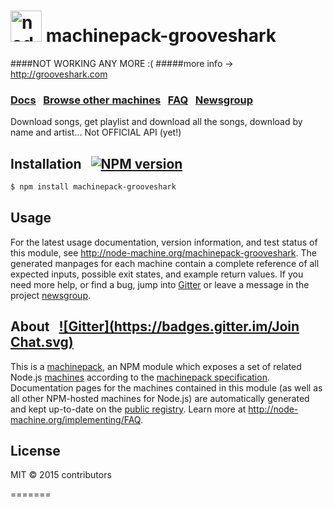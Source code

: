 <h1>
  <a href="http://node-machine.org" title="Node-Machine public registry"><img alt="node-machine logo" title="Node-Machine Project" src="http://node-machine.org/images/machine-anthropomorph-for-white-bg.png" width="50" /></a>
  machinepack-grooveshark
</h1>

####NOT WORKING ANY MORE :( 
#####more info -> http://grooveshark.com

### [Docs](http://node-machine.org/machinepack-grooveshark) &nbsp; [Browse other machines](http://node-machine.org/machinepacks) &nbsp;  [FAQ](http://node-machine.org/implementing/FAQ)  &nbsp;  [Newsgroup](https://groups.google.com/forum/?hl=en#!forum/node-machine)

Download songs, get playlist and download all the songs, download by name and artist... Not OFFICIAL API (yet!)


## Installation &nbsp; [![NPM version](https://badge.fury.io/js/machinepack-grooveshark.svg)](http://badge.fury.io/js/machinepack-grooveshark)

```sh
$ npm install machinepack-grooveshark
```

## Usage

For the latest usage documentation, version information, and test status of this module, see <a href="http://node-machine.org/machinepack-grooveshark" title="Download songs, get playlist and download all the songs, download by name and artist... Not OFFICIAL API (yet!) (for node.js)">http://node-machine.org/machinepack-grooveshark</a>.  The generated manpages for each machine contain a complete reference of all expected inputs, possible exit states, and example return values.  If you need more help, or find a bug, jump into [Gitter](https://gitter.im/node-machine/general) or leave a message in the project [newsgroup](https://groups.google.com/forum/?hl=en#!forum/node-machine).

## About  &nbsp; [![Gitter](https://badges.gitter.im/Join Chat.svg)](https://gitter.im/node-machine/general?utm_source=badge&utm_medium=badge&utm_campaign=pr-badge&utm_content=badge)

This is a [machinepack](http://node-machine.org/machinepacks), an NPM module which exposes a set of related Node.js [machines](http://node-machine.org/spec/machine) according to the [machinepack specification](http://node-machine.org/spec/machinepack).
Documentation pages for the machines contained in this module (as well as all other NPM-hosted machines for Node.js) are automatically generated and kept up-to-date on the <a href="http://node-machine.org" title="Public machine registry for Node.js">public registry</a>.
Learn more at <a href="http://node-machine.org/implementing/FAQ" title="Machine Project FAQ (for implementors)">http://node-machine.org/implementing/FAQ</a>.

## License

MIT &copy; 2015 contributors

=======
